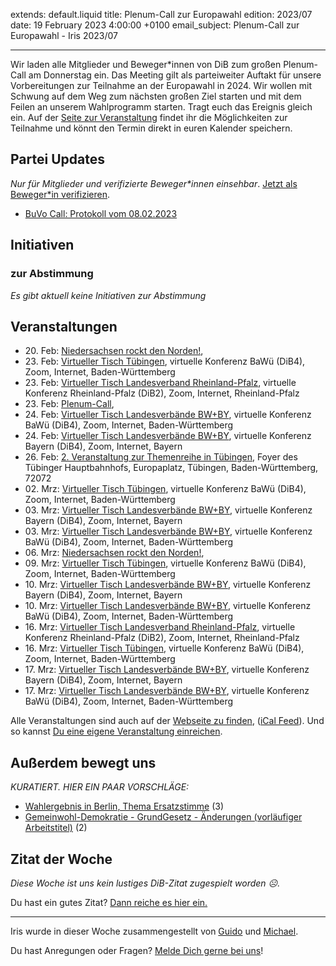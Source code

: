 
extends: default.liquid
title: Plenum-Call zur Europawahl
edition: 2023/07
date: 19 February 2023 4:00:00 +0100
email_subject: Plenum-Call zur Europawahl - Iris 2023/07

---
Wir laden alle Mitglieder und Beweger\*innen von DiB zum großen Plenum-Call am Donnerstag ein. Das Meeting gilt als parteiweiter Auftakt für unsere Vorbereitungen zur Teilnahme an der Europawahl in 2024. Wir wollen mit Schwung auf dem Weg zum nächsten großen Ziel starten und mit dem Feilen an unserem Wahlprogramm starten. Tragt euch das Ereignis gleich ein. Auf der [Seite zur Veranstaltung](https://dib.de/events/plenum-call/) findet ihr die Möglichkeiten zur Teilnahme und könnt den Termin direkt in euren Kalender speichern.


## Partei Updates

_Nur für Mitglieder und verifizierte Beweger\*innen einsehbar_. [Jetzt als Beweger\*in verifizieren](https://dib.de/bewegerin-werden/).

 - [BuVo Call: Protokoll vom 08.02.2023](https://marktplatz.dib.de/t/buvo-call-protokoll-vom-08-02-2023/39857)

## Initiativen

### zur Abstimmung
_Es gibt aktuell keine Initiativen zur Abstimmung_

## Veranstaltungen

 - 20.&nbsp;Feb: [Niedersachsen rockt den Norden!](https://dib.de/events/niedersachsen-call-2023-02-20/), 
 - 23.&nbsp;Feb: [Virtueller Tisch Tübingen](https://dib.de/events/virtueller-tisch-tuebingen-2023-02-23/), virtuelle Konferenz BaWü (DiB4), Zoom, Internet, Baden-Württemberg
 - 23.&nbsp;Feb: [Virtueller Tisch Landesverband Rheinland-Pfalz](https://dib.de/events/virtueller-tisch-landesverband-rheinland-pfalz-2023-02-23/), virtuelle Konferenz Rheinland-Pfalz (DiB2), Zoom, Internet, Rheinland-Pfalz
 - 23.&nbsp;Feb: [Plenum-Call](https://dib.de/events/plenum-call/), 
 - 24.&nbsp;Feb: [Virtueller Tisch Landesverbände BW+BY](https://dib.de/events/virtueller-tisch-landesverbaende-bwby-3-2023-02-24/), virtuelle Konferenz BaWü (DiB4), Zoom, Internet, Baden-Württemberg
 - 24.&nbsp;Feb: [Virtueller Tisch Landesverbände BW+BY](https://dib.de/events/virtueller-tisch-landesverbaende-bwby-2-2023-02-24/), virtuelle Konferenz Bayern (DiB4), Zoom, Internet, Bayern
 - 26.&nbsp;Feb: [2. Veranstaltung zur Themenreihe in Tübingen](https://dib.de/events/2-veranstaltung-zur-themenreihe-in-tuebingen/), Foyer des Tübinger Hauptbahnhofs, Europaplatz, Tübingen, Baden-Württemberg, 72072
 - 02.&nbsp;Mrz: [Virtueller Tisch Tübingen](https://dib.de/events/virtueller-tisch-tuebingen-2023-03-02/), virtuelle Konferenz BaWü (DiB4), Zoom, Internet, Baden-Württemberg
 - 03.&nbsp;Mrz: [Virtueller Tisch Landesverbände BW+BY](https://dib.de/events/virtueller-tisch-landesverbaende-bwby-2-2023-03-03/), virtuelle Konferenz Bayern (DiB4), Zoom, Internet, Bayern
 - 03.&nbsp;Mrz: [Virtueller Tisch Landesverbände BW+BY](https://dib.de/events/virtueller-tisch-landesverbaende-bwby-3-2023-03-03/), virtuelle Konferenz BaWü (DiB4), Zoom, Internet, Baden-Württemberg
 - 06.&nbsp;Mrz: [Niedersachsen rockt den Norden!](https://dib.de/events/niedersachsen-call-2023-03-06/), 
 - 09.&nbsp;Mrz: [Virtueller Tisch Tübingen](https://dib.de/events/virtueller-tisch-tuebingen-2023-03-09/), virtuelle Konferenz BaWü (DiB4), Zoom, Internet, Baden-Württemberg
 - 10.&nbsp;Mrz: [Virtueller Tisch Landesverbände BW+BY](https://dib.de/events/virtueller-tisch-landesverbaende-bwby-2-2023-03-10/), virtuelle Konferenz Bayern (DiB4), Zoom, Internet, Bayern
 - 10.&nbsp;Mrz: [Virtueller Tisch Landesverbände BW+BY](https://dib.de/events/virtueller-tisch-landesverbaende-bwby-3-2023-03-10/), virtuelle Konferenz BaWü (DiB4), Zoom, Internet, Baden-Württemberg
 - 16.&nbsp;Mrz: [Virtueller Tisch Landesverband Rheinland-Pfalz](https://dib.de/events/virtueller-tisch-landesverband-rheinland-pfalz-2023-03-16/), virtuelle Konferenz Rheinland-Pfalz (DiB2), Zoom, Internet, Rheinland-Pfalz
 - 16.&nbsp;Mrz: [Virtueller Tisch Tübingen](https://dib.de/events/virtueller-tisch-tuebingen-2023-03-16/), virtuelle Konferenz BaWü (DiB4), Zoom, Internet, Baden-Württemberg
 - 17.&nbsp;Mrz: [Virtueller Tisch Landesverbände BW+BY](https://dib.de/events/virtueller-tisch-landesverbaende-bwby-2-2023-03-17/), virtuelle Konferenz Bayern (DiB4), Zoom, Internet, Bayern
 - 17.&nbsp;Mrz: [Virtueller Tisch Landesverbände BW+BY](https://dib.de/events/virtueller-tisch-landesverbaende-bwby-3-2023-03-17/), virtuelle Konferenz BaWü (DiB4), Zoom, Internet, Baden-Württemberg

Alle Veranstaltungen sind auch auf der [Webseite zu finden](https://dib.de/veranstaltungen/), ([iCal Feed](https://dib.de/?ical=1)). Und so kannst [Du eine eigene Veranstaltung einreichen](https://marktplatz.dib.de/t/eine-veranstaltung-auf-der-webseite-einreichen/21379).


## Außerdem bewegt uns

_KURATIERT. HIER EIN PAAR VORSCHLÄGE:_
 - [Wahlergebnis in Berlin, Thema Ersatzstimme](https://marktplatz.dib.de/t/wahlergebnis-in-berlin-thema-ersatzstimme/39861) (3)
 - [Gemeinwohl-Demokratie - GrundGesetz - Änderungen (vorläufiger Arbeitstitel)](https://marktplatz.dib.de/t/gemeinwohl-demokratie-grundgesetz-aenderungen-vorlaeufiger-arbeitstitel/39864) (2)


## Zitat der Woche
_Diese Woche ist uns kein lustiges DiB-Zitat zugespielt worden ☹._

Du hast ein gutes Zitat? [Dann reiche es hier ein.](https://marktplatz.dib.de/t/fortsetzung-lustige-dib-zitate/24431)


---

Iris wurde in dieser Woche zusammengestellt von [Guido](https://marktplatz.dib.de/u/Guido/) und [Michael](https://marktplatz.dib.de/u/MichaelVoss/).

Du hast Anregungen oder Fragen? [Melde Dich gerne bei uns](https://marktplatz.dib.de/t/neu-iris-die-woechtliche-zusammenfasssung-zum-sonntagsbrunch/10990)!

